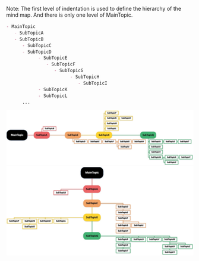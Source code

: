    Note: The first level of indentation is used to define the hierarchy of the mind map.
         And there is only one level of MainTopic.
   ```markdown
   - MainTopic    
      - SubTopicA
      - SubTopicB
         - SubTopicC
         - SubTopicD
               - SubTopicE
                  - SubTopicF
                     - SubTopicG
                           - SubTopicH
                              - SubTopicI
               - SubTopicK
               - SubTopicL
         ...
   ```
   ![Style1](./timeline_sty1.jpg)
   ![Style2](./timeline_sty2.jpg)
